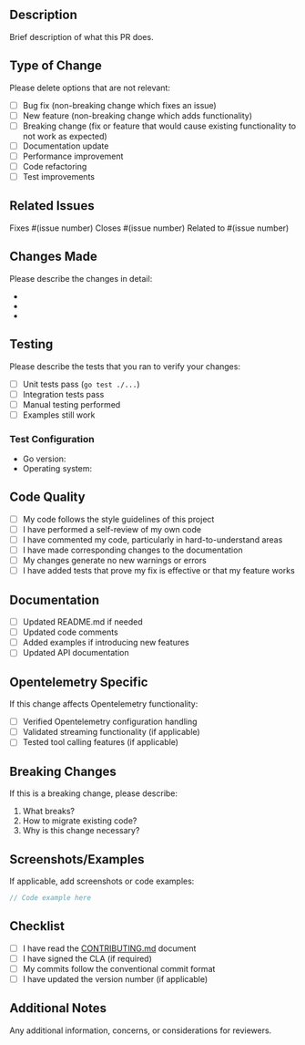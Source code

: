 ## Description

Brief description of what this PR does.

## Type of Change

Please delete options that are not relevant:

- [ ] Bug fix (non-breaking change which fixes an issue)
- [ ] New feature (non-breaking change which adds functionality)
- [ ] Breaking change (fix or feature that would cause existing functionality to not work as expected)
- [ ] Documentation update
- [ ] Performance improvement
- [ ] Code refactoring
- [ ] Test improvements

## Related Issues

Fixes #(issue number)
Closes #(issue number)
Related to #(issue number)

## Changes Made

Please describe the changes in detail:

- 
- 
- 

## Testing

Please describe the tests that you ran to verify your changes:

- [ ] Unit tests pass (`go test ./...`)
- [ ] Integration tests pass
- [ ] Manual testing performed
- [ ] Examples still work

### Test Configuration

- Go version: 
- Operating system: 

## Code Quality

- [ ] My code follows the style guidelines of this project
- [ ] I have performed a self-review of my own code
- [ ] I have commented my code, particularly in hard-to-understand areas
- [ ] I have made corresponding changes to the documentation
- [ ] My changes generate no new warnings or errors
- [ ] I have added tests that prove my fix is effective or that my feature works

## Documentation

- [ ] Updated README.md if needed
- [ ] Updated code comments
- [ ] Added examples if introducing new features
- [ ] Updated API documentation

## Opentelemetry Specific

If this change affects Opentelemetry functionality:

- [ ] Verified Opentelemetry configuration handling
- [ ] Validated streaming functionality (if applicable)
- [ ] Tested tool calling features (if applicable)

## Breaking Changes

If this is a breaking change, please describe:

1. What breaks?
2. How to migrate existing code?
3. Why is this change necessary?

## Screenshots/Examples

If applicable, add screenshots or code examples:

```go
// Code example here
```

## Checklist

- [ ] I have read the [CONTRIBUTING.md](CONTRIBUTING.md) document
- [ ] I have signed the CLA (if required)
- [ ] My commits follow the conventional commit format
- [ ] I have updated the version number (if applicable)

## Additional Notes

Any additional information, concerns, or considerations for reviewers.
